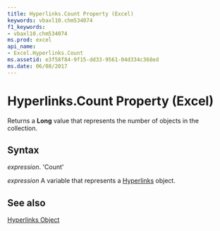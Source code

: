 ```yaml
---
title: Hyperlinks.Count Property (Excel)
keywords: vbaxl10.chm534074
f1_keywords:
- vbaxl10.chm534074
ms.prod: excel
api_name:
- Excel.Hyperlinks.Count
ms.assetid: e3f58f84-9f15-dd33-9561-04d334c368ed
ms.date: 06/08/2017
---
```



# Hyperlinks.Count Property (Excel)

Returns a  **Long** value that represents the number of objects in the collection.


## Syntax

 _expression_. 'Count'

 _expression_ A variable that represents a [Hyperlinks](./Excel.Hyperlinks.md) object.


## See also


[Hyperlinks Object](Excel.Hyperlinks.md)

